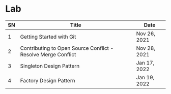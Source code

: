 # Lab 

| SN | Title                                                         | Date         |
|----|---------------------------------------------------------------|--------------|
| 1  | Getting Started with Git                                      | Nov 26, 2021 |
| 2  | Contributing to Open Source Conflict - Resolve Merge Conflict | Nov 28, 2021 |
| 3  | Singleton Design Pattern                                      | Jan 17, 2022 |
| 4  | Factory Design Pattern                                        | Jan 19, 2022 |
